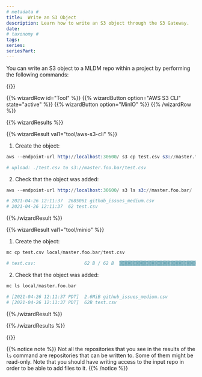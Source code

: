 ```yaml
---
# metadata # 
title:  Write an S3 Object
description: Learn how to write an S3 object through the S3 Gateway.
date: 
# taxonomy #
tags: 
series:
seriesPart:
--- 
```


You can write an S3 object to a MLDM repo within a project by performing the following commands: 

{{<stack type="wizard" >}}

{{% wizardRow id="Tool" %}}
{{% wizardButton option="AWS S3 CLI" state="active" %}}
{{% wizardButton option="MinIO" %}}
{{% /wizardRow %}}

{{% wizardResults %}}

{{% wizardResult val1="tool/aws-s3-cli" %}}


1. Create the object: 
```s
aws --endpoint-url http://localhost:30600/ s3 cp test.csv s3://master.foo.bar

# upload: ./test.csv to s3://master.foo.bar/test.csv
```
2. Check that the object was added:
```s
aws --endpoint-url http://localhost:30600/ s3 ls s3://master.foo.bar/

# 2021-04-26 12:11:37  2685061 github_issues_medium.csv
# 2021-04-26 12:11:37  62 test.csv
```

{{% /wizardResult %}}

{{% wizardResult val1="tool/minio" %}}

1. Create the object: 
```s
mc cp test.csv local/master.foo.bar/test.csv

# test.csv:                  62 B / 62 B  ▓▓▓▓▓▓▓▓▓▓▓▓▓▓▓▓▓▓▓▓▓▓▓▓▓▓▓▓▓▓▓▓▓▓▓▓▓  100.00% 206 B/s 0s

```
2. Check that the object was added:
   
```s
mc ls local/master.foo.bar

# [2021-04-26 12:11:37 PDT]  2.6MiB github_issues_medium.csv
# [2021-04-26 12:11:37 PDT]  62B test.csv
```

{{% /wizardResult %}}

{{% /wizardResults %}}

{{</stack>}}

 
{{% notice note %}}
Not all the repositories that you see in the results of the `ls` command are repositories that can be written to.  Some of them might be read-only.  Note that you should have writing access to the input repo in order to be able to add files to it.
{{% /notice %}}
